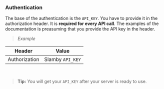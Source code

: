 ### Authentication
The base of the authentication is the `API_KEY`.
You have to provide it in the authorization header. It is **required for every API call**.
The examples of the documentation is preasuming that you provide the API key in the header.

>*Example*
>
Header   |Value
---------|---
Authorization|Slamby `API_KEY`

&nbsp;

>**Tip:** You will get your `API_KEY` after your server is ready to use.